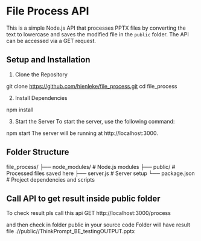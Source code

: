 # File Process API

This is a simple Node.js API that processes PPTX files by converting the text to lowercase and saves the modified file in the `public` folder. The API can be accessed via a GET request.

## Setup and Installation


1. Clone the Repository


git clone https://github.com/hienleke/file_process.git
cd file_process

2. Install Dependencies

npm install

3. Start the Server
To start the server, use the following command:

npm start
The server will be running at http://localhost:3000.

## Folder Structure

file_process/
├── node_modules/    # Node.js modules
├── public/          # Processed files saved here
├── server.js        # Server setup
└── package.json     # Project dependencies and scripts

## Call API to get result inside public folder
To check result pls call this  api 
GET  http://localhost:3000/process
 
and then check in folder public in your source code Folder will have result 
file  .//public//ThinkPrompt_BE_testingOUTPUT.pptx


